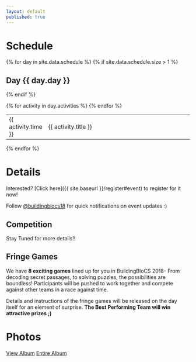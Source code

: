 ```yaml
---
layout: default
published: true
---
```


# Schedule

{% for day in site.data.schedule %}
{% if site.data.schedule.size > 1 %}<h2>Day {{ day.day }}</h2>{% endif %}
<table>
    {% for activity in day.activities %}
    <tr>
        <td>{{ activity.time }}</td>
        <td width="80%">{{ activity.title }}</td>
    </tr>
    {% endfor %}
</table> 
{% endfor %}

# Details

Interested? [Click here]({{ site.baseurl }}/register#event) to register for it now!

Follow [@buildingblocs18](https://instagram.com/buildingblocs18) for quick notifications on event updates :) 

## Competition

Stay Tuned for more details!!


## Fringe Games

We have **8 exciting games** lined up for you in BuildingBloCS 2018- From decoding secret passages, to solving puzzles, the possibilities are boundless! 
Participants will be pushed to work together and compete against other teams in a race against time.

Details and instructions of the fringe games will be released on the day itself for an element of surprise. **The Best Performing Team will win attractive prizes ;)**

# Photos

<a class="btn" href="http://0xce.cf/utvb">View Album</a>
<a class="btn" href="http://0xce.cf/w81y">Entire Album</a>

